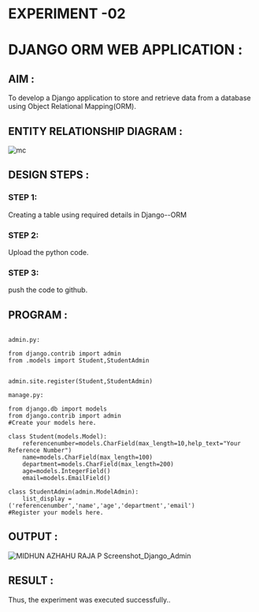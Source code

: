 # EXPERIMENT -02

# DJANGO ORM WEB APPLICATION :

## AIM :

To develop a Django application to store and retrieve data from a database using Object Relational Mapping(ORM).

## ENTITY RELATIONSHIP DIAGRAM :

![mc](https://user-images.githubusercontent.com/118054670/212126522-d6b0e377-2b01-46a8-960b-58d81c9e58b3.png)


## DESIGN STEPS :

### STEP 1:

Creating a table using required details in Django--ORM

### STEP 2:

Upload the python code.


### STEP 3:

push the code to github.

## PROGRAM :
```

admin.py:  

from django.contrib import admin  
from .models import Student,StudentAdmin  


admin.site.register(Student,StudentAdmin)  

manage.py:  

from django.db import models  
from django.contrib import admin  
#Create your models here.  

class Student(models.Model):  
    referencenumber=models.CharField(max_length=10,help_text="Your Reference Number")  
    name=models.CharField(max_length=100)  
    department=models.CharField(max_length=200)  
    age=models.IntegerField()  
    email=models.EmailField()  

class StudentAdmin(admin.ModelAdmin):  
    list_display = ('referencenumber','name','age','department','email')  
#Register your models here.  

```

## OUTPUT :

![MIDHUN AZHAHU RAJA P Screenshot_Django_Admin](https://user-images.githubusercontent.com/118054670/212101737-685ab9b6-049d-4227-9735-2123494d4bae.png)



## RESULT :

Thus, the experiment was executed successfully..


